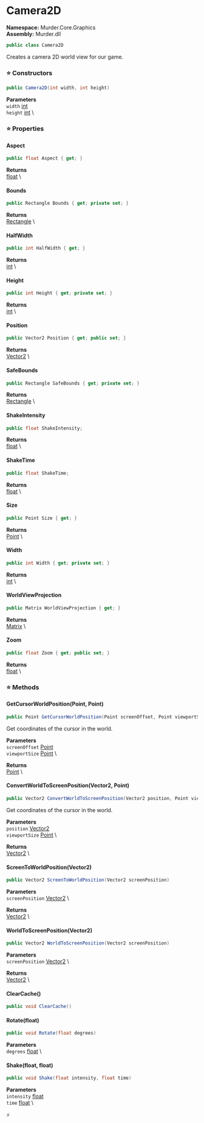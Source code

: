 # Camera2D

**Namespace:** Murder.Core.Graphics \
**Assembly:** Murder.dll

```csharp
public class Camera2D
```

Creates a camera 2D world view for our game.

### ⭐ Constructors
```csharp
public Camera2D(int width, int height)
```

**Parameters** \
`width` [int](https://learn.microsoft.com/en-us/dotnet/api/System.Int32?view=net-7.0) \
`height` [int](https://learn.microsoft.com/en-us/dotnet/api/System.Int32?view=net-7.0) \

### ⭐ Properties
#### Aspect
```csharp
public float Aspect { get; }
```

**Returns** \
[float](https://learn.microsoft.com/en-us/dotnet/api/System.Single?view=net-7.0) \
#### Bounds
```csharp
public Rectangle Bounds { get; private set; }
```

**Returns** \
[Rectangle](../../../Murder/Core/Geometry/Rectangle.html) \
#### HalfWidth
```csharp
public int HalfWidth { get; }
```

**Returns** \
[int](https://learn.microsoft.com/en-us/dotnet/api/System.Int32?view=net-7.0) \
#### Height
```csharp
public int Height { get; private set; }
```

**Returns** \
[int](https://learn.microsoft.com/en-us/dotnet/api/System.Int32?view=net-7.0) \
#### Position
```csharp
public Vector2 Position { get; public set; }
```

**Returns** \
[Vector2](../../../Murder/Core/Geometry/Vector2.html) \
#### SafeBounds
```csharp
public Rectangle SafeBounds { get; private set; }
```

**Returns** \
[Rectangle](../../../Murder/Core/Geometry/Rectangle.html) \
#### ShakeIntensity
```csharp
public float ShakeIntensity;
```

**Returns** \
[float](https://learn.microsoft.com/en-us/dotnet/api/System.Single?view=net-7.0) \
#### ShakeTime
```csharp
public float ShakeTime;
```

**Returns** \
[float](https://learn.microsoft.com/en-us/dotnet/api/System.Single?view=net-7.0) \
#### Size
```csharp
public Point Size { get; }
```

**Returns** \
[Point](../../../Murder/Core/Geometry/Point.html) \
#### Width
```csharp
public int Width { get; private set; }
```

**Returns** \
[int](https://learn.microsoft.com/en-us/dotnet/api/System.Int32?view=net-7.0) \
#### WorldViewProjection
```csharp
public Matrix WorldViewProjection { get; }
```

**Returns** \
[Matrix](https://docs.monogame.net/api/Microsoft.Xna.Framework.Matrix.html) \
#### Zoom
```csharp
public float Zoom { get; public set; }
```

**Returns** \
[float](https://learn.microsoft.com/en-us/dotnet/api/System.Single?view=net-7.0) \
### ⭐ Methods
#### GetCursorWorldPosition(Point, Point)
```csharp
public Point GetCursorWorldPosition(Point screenOffset, Point viewportSize)
```

Get coordinates of the cursor in the world.

**Parameters** \
`screenOffset` [Point](../../../Murder/Core/Geometry/Point.html) \
`viewportSize` [Point](../../../Murder/Core/Geometry/Point.html) \

**Returns** \
[Point](../../../Murder/Core/Geometry/Point.html) \

#### ConvertWorldToScreenPosition(Vector2, Point)
```csharp
public Vector2 ConvertWorldToScreenPosition(Vector2 position, Point viewportSize)
```

Get coordinates of the cursor in the world.

**Parameters** \
`position` [Vector2](../../../Murder/Core/Geometry/Vector2.html) \
`viewportSize` [Point](../../../Murder/Core/Geometry/Point.html) \

**Returns** \
[Vector2](../../../Murder/Core/Geometry/Vector2.html) \

#### ScreenToWorldPosition(Vector2)
```csharp
public Vector2 ScreenToWorldPosition(Vector2 screenPosition)
```

**Parameters** \
`screenPosition` [Vector2](../../../Murder/Core/Geometry/Vector2.html) \

**Returns** \
[Vector2](../../../Murder/Core/Geometry/Vector2.html) \

#### WorldToScreenPosition(Vector2)
```csharp
public Vector2 WorldToScreenPosition(Vector2 screenPosition)
```

**Parameters** \
`screenPosition` [Vector2](../../../Murder/Core/Geometry/Vector2.html) \

**Returns** \
[Vector2](../../../Murder/Core/Geometry/Vector2.html) \

#### ClearCache()
```csharp
public void ClearCache()
```

#### Rotate(float)
```csharp
public void Rotate(float degrees)
```

**Parameters** \
`degrees` [float](https://learn.microsoft.com/en-us/dotnet/api/System.Single?view=net-7.0) \

#### Shake(float, float)
```csharp
public void Shake(float intensity, float time)
```

**Parameters** \
`intensity` [float](https://learn.microsoft.com/en-us/dotnet/api/System.Single?view=net-7.0) \
`time` [float](https://learn.microsoft.com/en-us/dotnet/api/System.Single?view=net-7.0) \



⚡